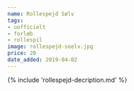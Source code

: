```yaml
---
name: Rollespejd Sølv
tags:
- uofficielt
- forløb
- rollespil
image: rollespejd-soelv.jpg
price: 20
date_added: 2019-04-02
---
```

{% include 'rollespejd-decription.md' %}
